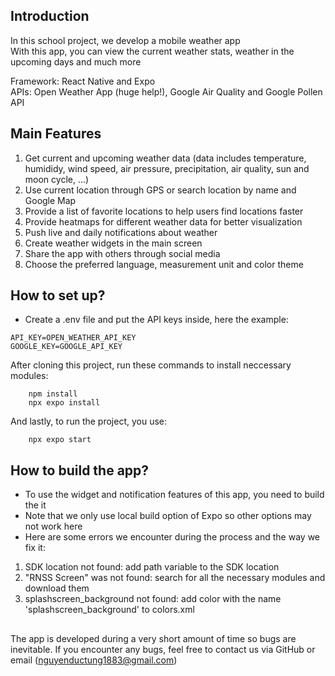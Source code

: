 ## Introduction
In this school project, we develop a mobile weather app  
With this app, you can view the current weather stats, weather in the upcoming days and much more

Framework: React Native and Expo  
APIs: Open Weather App (huge help!), Google Air Quality and Google Pollen API

## Main Features
1. Get current and upcoming weather data (data includes temperature, humididy, wind speed, air pressure, precipitation, air quality, sun and moon cycle, ...)
2. Use current location through GPS or search location by name and Google Map 
3. Provide a list of favorite locations to help users find locations faster 
4. Provide heatmaps for different weather data for better visualization
5. Push live and daily notifications about weather
6. Create weather widgets in the main screen
7. Share the app with others through social media
8. Choose the preferred language, measurement unit and color theme

## How to set up?
- Create a .env file and put the API keys inside, here the example:
```
API_KEY=OPEN_WEATHER_API_KEY
GOOGLE_KEY=GOOGLE_API_KEY
```

After cloning this project, run these commands to install neccessary modules:

```
    npm install
    npx expo install
```

And lastly, to run the project, you use:

```
    npx expo start
```

## How to build the app?
- To use the widget and notification features of this app, you need to build the it
- Note that we only use local build option of Expo so other options may not work here 
- Here are some errors we encounter during the process and the way we fix it:
1. SDK location not found: add path variable to the SDK location
2. "RNSS Screen" was not found: search for all the necessary modules and download them
3. splashscreen_background not found: add color with the name 'splashscreen_background' to colors.xml

##
The app is developed during a very short amount of time so bugs are inevitable. If you encounter any bugs, feel free to contact us via GitHub or email (nguyenductung1883@gmail.com)